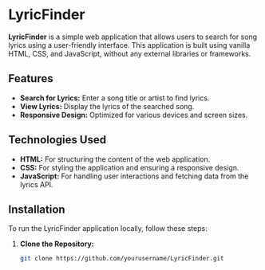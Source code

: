 # LyricFinder

**LyricFinder** is a simple web application that allows users to search for song lyrics using a user-friendly interface. This application is built using vanilla HTML, CSS, and JavaScript, without any external libraries or frameworks.

## Features

- **Search for Lyrics:** Enter a song title or artist to find lyrics.
- **View Lyrics:** Display the lyrics of the searched song.
- **Responsive Design:** Optimized for various devices and screen sizes.

## Technologies Used

- **HTML:** For structuring the content of the web application.
- **CSS:** For styling the application and ensuring a responsive design.
- **JavaScript:** For handling user interactions and fetching data from the lyrics API.

## Installation

To run the LyricFinder application locally, follow these steps:

1. **Clone the Repository:**

   ```bash
   git clone https://github.com/yourusername/LyricFinder.git
